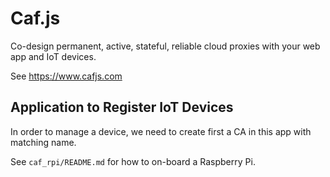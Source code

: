 # Caf.js

Co-design permanent, active, stateful, reliable cloud proxies with your web app and IoT devices.

See https://www.cafjs.com

## Application to Register IoT Devices

In order to manage a device, we need to create first a CA in this app with matching name.

See `caf_rpi/README.md` for how to on-board a Raspberry Pi.
